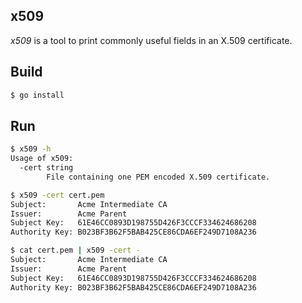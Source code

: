 ## x509

_x509_ is a tool to print commonly useful fields in an X.509 certificate.

## Build

```bash
$ go install
```

## Run

```bash
$ x509 -h
Usage of x509:
  -cert string
    	File containing one PEM encoded X.509 certificate.
```

```bash
$ x509 -cert cert.pem
Subject:       Acme Intermediate CA
Issuer:        Acme Parent 
Subject Key:   61E46CC0893D198755D426F3CCCF334624686208
Authority Key: B023BF3B62F5BAB425CE86CDA6EF249D7108A236
```

```bash
$ cat cert.pem | x509 -cert -
Subject:       Acme Intermediate CA
Issuer:        Acme Parent 
Subject Key:   61E46CC0893D198755D426F3CCCF334624686208
Authority Key: B023BF3B62F5BAB425CE86CDA6EF249D7108A236
```
